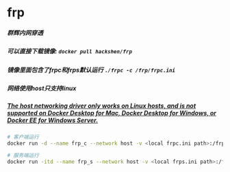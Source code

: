 # frp
##### 群辉内网穿透
##### 可以直接下载镜像: `docker pull hackshen/frp`
##### 镜像里面包含了frpc和frps默认运行 `./frpc -c /frp/frpc.ini`
##### 网络使用host只支持linux
##### [The host networking driver only works on Linux hosts, and is not supported on Docker Desktop for Mac, Docker Desktop for Windows, or Docker EE for Windows Server.](https://docs.docker.com/network/host/)
```bash
# 客户端运行
docker run -d --name frp_c --network host -v <local frpc.ini path>:/frp/frpc.ini hackshen/frpc 

# 服务端运行
docker run -itd --name frp_s --network host -v <local frps.ini path>:/frp/frps.ini hackshen/frpc /bin/sh -c './frps -c frps.ini'
```

